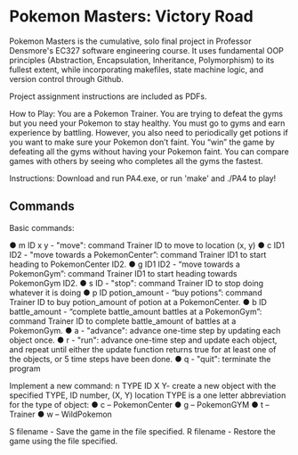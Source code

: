 # Pokemon Masters: Victory Road

Pokemon Masters is the cumulative, solo final project in Professor Densmore's EC327 software engineering course. It uses fundamental OOP principles (Abstraction, Encapsulation, Inheritance, Polymorphism) to its fullest extent, 
while incorporating makefiles, state machine logic, and version control through Github.

Project assignment instructions are included as PDFs. 

How to Play:
You are a Pokemon Trainer. You are trying to defeat the gyms but you need your Pokemon to
stay healthy. You must go to gyms and earn experience by battling. However, you also need to
periodically get potions if you want to make sure your Pokemon don’t faint. You “win” the game
by defeating all the gyms without having your Pokemon faint. You can compare games with
others by seeing who completes all the gyms the fastest.

Instructions:
  Download and run PA4.exe, or run 'make' and ./PA4 to play!

## Commands

Basic commands:

● m ID x y - "move": command Trainer ID to move to location (x, y)
● c ID1 ID2 - "move towards a PokemonCenter”: command Trainer ID1 to start heading to
PokemonCenter ID2.
● g ID1 ID2 - “move towards a PokemonGym”: command Trainer ID1 to start heading towards
PokemonGym ID2.
● s ID - "stop": command Trainer ID to stop doing whatever it is doing
● p ID potion_amount - “buy potions”: command Trainer ID to buy potion_amount of potion at a
PokemonCenter.
● b ID battle_amount - “complete battle_amount battles at a PokemonGym”: command Trainer ID to
complete battle_amount of battles at a PokemonGym.
● a - "advance": advance one-time step by updating each object once.
● r - "run": advance one-time step and update each object, and repeat until either the
update function returns true for at least one of the objects, or 5 time steps have
been done.
● q - "quit": terminate the program

Implement a new command:
  n TYPE ID X Y- create a new object with the specified TYPE, ID number, (X, Y) location
  TYPE is a one letter abbreviation for the type of object:
  ● c – PokemonCenter
  ● g – PokemonGYM
  ● t – Trainer
  ● w – WildPokemon

S filename - Save the game in the file specified.
R filename - Restore the game using the file specified.
